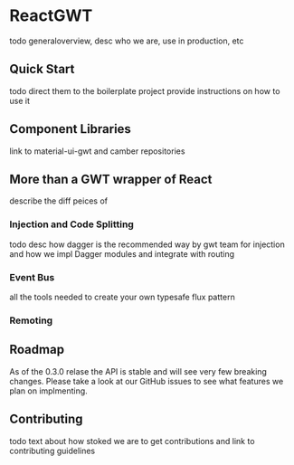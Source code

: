# ReactGWT
todo generaloverview, desc who we are, use in production, etc

## Quick Start
todo direct them to the boilerplate project
provide instructions on how to use it

## Component Libraries
link to material-ui-gwt and camber repositories

## More than a GWT wrapper of React
describe the diff peices of

### Injection and Code Splitting
todo desc how dagger is the recommended way by gwt team for injection and how we impl Dagger modules and integrate with routing

### Event Bus
all the tools needed to create your own typesafe flux pattern

### Remoting

## Roadmap
As of the 0.3.0 relase the API is stable and will see very few breaking changes. Please take a look at our GitHub issues to see what features we plan on implmenting.

## Contributing
todo text about how stoked we are to get contributions and link to contributing guidelines
